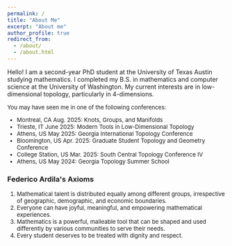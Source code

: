 ```yaml
---
permalink: /
title: "About Me"
excerpt: "About me"
author_profile: true
redirect_from: 
  - /about/
  - /about.html
---
```

Hello! I am a second-year PhD student at the University of Texas Austin studying mathematics. I completed my B.S. in mathematics and computer science at the University of Washington. My current interests are in low-dimensional topology, particularly in 4-dimensions. 

<font size = "2"> 
You may have seen me in one of the following conferences:
<ul>
<li>Montreal, CA Aug. 2025: Knots, Groups, and Manifolds</li>
<li>Trieste, IT June 2025: Modern Tools in Low-Dimensional Topology</li>
<li>Athens, US May 2025: Georgia International Topology Conference</li>
<li>Bloomington, US Apr. 2025: Graduate Student Topology and Geometry Conference</li>
<li>College Station, US Mar. 2025: South Central Topology Conference IV</li>
<li>Athens, US May 2024: Georgia Topology Summer School</li>
</ul>
</font>

### Federico Ardila's Axioms
<font size = "2"> 
<ol>
  <li>Mathematical talent is distributed equally among different groups, irrespective of geographic, demographic, and economic boundaries.</li>
  <li>Everyone can have joyful, meaningful, and empowering mathematical experiences. </li>
  <li>Mathematics is a powerful, malleable tool that can be shaped and used differently by various communities to serve their needs.</li>
  <li> Every student deserves to be treated with dignity and respect.</li> 
</ol></font>
